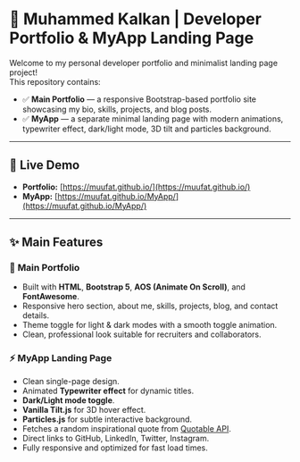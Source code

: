 # 🌟 Muhammed Kalkan | Developer Portfolio & MyApp Landing Page

Welcome to my personal developer portfolio and minimalist landing page project!  
This repository contains:

- ✅ **Main Portfolio** — a responsive Bootstrap-based portfolio site showcasing my bio, skills, projects, and blog posts.
- ✅ **MyApp** — a separate minimal landing page with modern animations, typewriter effect, dark/light mode, 3D tilt and particles background.

---

## 🚀 **Live Demo**

- **Portfolio:** [https://muufat.github.io/](https://muufat.github.io/)
- **MyApp:** [https://muufat.github.io/MyApp/](https://muufat.github.io/MyApp/)

---

## ✨ **Main Features**

### 🎨 **Main Portfolio**
- Built with **HTML**, **Bootstrap 5**, **AOS (Animate On Scroll)**, and **FontAwesome**.
- Responsive hero section, about me, skills, projects, blog, and contact details.
- Theme toggle for light & dark modes with a smooth toggle animation.
- Clean, professional look suitable for recruiters and collaborators.

### ⚡ **MyApp Landing Page**
- Clean single-page design.
- Animated **Typewriter effect** for dynamic titles.
- **Dark/Light mode toggle**.
- **Vanilla Tilt.js** for 3D hover effect.
- **Particles.js** for subtle interactive background.
- Fetches a random inspirational quote from [Quotable API](https://api.quotable.io/random).
- Direct links to GitHub, LinkedIn, Twitter, Instagram.
- Fully responsive and optimized for fast load times.
